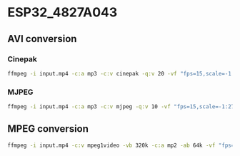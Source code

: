 # ESP32_4827A043

## AVI conversion

### Cinepak

```sh
ffmpeg -i input.mp4 -c:a mp3 -c:v cinepak -q:v 20 -vf "fps=15,scale=-1:272:flags=lanczos,crop=480:272:(in_w-480)/2:0" AviMp3Cinepak272p15fps.avi
```

### MJPEG

```sh
ffmpeg -i input.mp4 -c:a mp3 -c:v mjpeg -q:v 10 -vf "fps=15,scale=-1:272:flags=lanczos,crop=480:272:(in_w-480)/2:0" AviMp3Mjpeg272p15fps.avi
```


## MPEG conversion

```sh
ffmpeg -i input.mp4 -c:v mpeg1video -vb 320k -c:a mp2 -ab 64k -vf "fps=25,scale=-1:240:flags=lanczos,crop=320:240:(in_w-320)/2:0" -y 320x240.mpg
```
